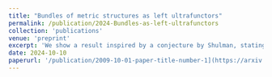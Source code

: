 ```yaml
---
title: "Bundles of metric structures as left ultrafunctors"
permalink: /publication/2024-Bundles-as-left-ultrafunctors
collection: 'publications'
venue: 'preprint'
excerpt: 'We show a result inspired by a conjecture by Shulman, stating that Lurie  /' s ultracategories are colax algebras for a pseudomonad on the category of categories'
date: 2024-10-10
paperurl: '/publication/2009-10-01-paper-title-number-1](https://arxiv.org/abs/2406.11076'
---
```



